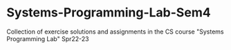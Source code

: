 # Systems-Programming-Lab-Sem4
Collection of exercise solutions and assignments in the CS course "Systems Programming Lab" Spr22-23
